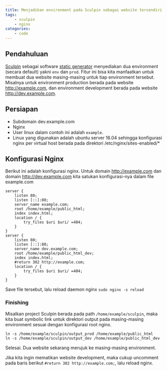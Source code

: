 ```yaml
---
title: Menjadikan environment pada Sculpin sebagai website tersendiri
tags:
    - sculpin
    - nginx
categories:
    - code
---
```


## Pendahuluan

[Sculpin][1] sebagai software [static generator][2] menyediakan dua environment 
(secara default) yakni ```env``` dan ```prod```. Fitur ini bisa kita manfaatkan 
untuk membuat dua website masing-masing untuk tiap environment tersebut. 
Misalnya untuk environment production berada pada website http://example.com, 
dan environment development berada pada website http://dev.example.com.

[1]: https://sculpin.io
[2]: https://www.staticgen.com

## Persiapan

- Subdomain dev.example.com
- Nginx
- User linux dalam contoh ini adalah ```example```.
- Linux yang digunakan adalah ubuntu server 16.04 sehingga konfigurasi
  nginx per virtual host berada pada direktori /etc/nginx/sites-enabled/*

## Konfigurasi Nginx

Berikut ini adalah konfigurasi nginx. Untuk domain http://example.com dan domain
http://dev.example.com kita satukan konfigurasi-nya dalam file example.com

```
server {
	listen 80;
	listen [::]:80;
	server_name example.com;
	root /home/example/public_html;
	index index.html;
	location / {
		try_files $uri $uri/ =404;
	}
}
server {
	listen 80;
	listen [::]:80;
	server_name dev.example.com;
	root /home/example/public_html_dev;
	index index.html;
	#return 302 http://example.com;
	location / {
		try_files $uri $uri/ =404;
	}
}
```

Save file tersebut, lalu reload daemon nginx 
``` sudo nginx -s reload ```

### Finishing

Misalkan project Sculpin berada pada path ```/home/example/sculpin```, maka kita 
buat symbolic link untuk direktori output pada masing-masing environment 
sesuai dengan konfigurasi root nginx.

```
ln -s /home/example/sculpin/output_prod /home/example/public_html
ln -s /home/example/sculpin/output_dev /home/example/public_html_dev
```

Selesai. Dua website sekarang merujuk ke masing-masing environment.

Jika kita ingin mematikan website development, maka cukup uncomment pada baris
berikut ```#return 302 http://example.com;```, lalu reload nginx.
